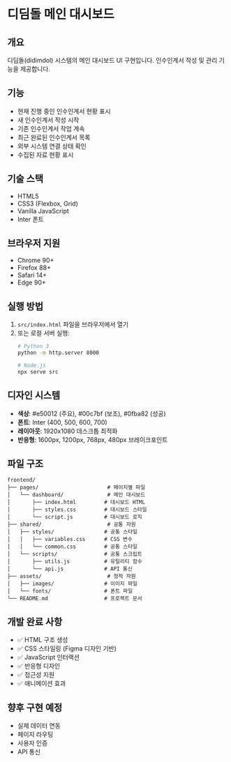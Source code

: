 # 디딤돌 메인 대시보드

## 개요
디딤돌(didimdol) 시스템의 메인 대시보드 UI 구현입니다. 인수인계서 작성 및 관리 기능을 제공합니다.

## 기능
- 현재 진행 중인 인수인계서 현황 표시
- 새 인수인계서 작성 시작
- 기존 인수인계서 작업 계속
- 최근 완료된 인수인계서 목록
- 외부 시스템 연결 상태 확인
- 수집된 자료 현황 표시

## 기술 스택
- HTML5
- CSS3 (Flexbox, Grid)
- Vanilla JavaScript
- Inter 폰트

## 브라우저 지원
- Chrome 90+
- Firefox 88+
- Safari 14+
- Edge 90+

## 실행 방법
1. `src/index.html` 파일을 브라우저에서 열기
2. 또는 로컬 서버 실행:
   ```bash
   # Python 3
   python -m http.server 8000
   
   # Node.js
   npx serve src
   ```

## 디자인 시스템
- **색상**: #e50012 (주요), #00c7bf (보조), #0fba82 (성공)
- **폰트**: Inter (400, 500, 600, 700)
- **레이아웃**: 1920x1080 데스크톱 최적화
- **반응형**: 1600px, 1200px, 768px, 480px 브레이크포인트

## 파일 구조
```
frontend/
├── pages/                      # 페이지별 파일
│   └── dashboard/              # 메인 대시보드
│       ├── index.html         # 대시보드 HTML
│       ├── styles.css         # 대시보드 스타일
│       └── script.js          # 대시보드 로직
├── shared/                     # 공통 자원
│   ├── styles/                # 공통 스타일
│   │   ├── variables.css      # CSS 변수
│   │   └── common.css         # 공통 스타일
│   └── scripts/               # 공통 스크립트
│       ├── utils.js           # 유틸리티 함수
│       └── api.js             # API 통신
├── assets/                     # 정적 자원
│   ├── images/                # 이미지 파일
│   └── fonts/                 # 폰트 파일
└── README.md                  # 프로젝트 문서
```

## 개발 완료 사항
- ✅ HTML 구조 생성
- ✅ CSS 스타일링 (Figma 디자인 기반)
- ✅ JavaScript 인터랙션
- ✅ 반응형 디자인
- ✅ 접근성 지원
- ✅ 애니메이션 효과

## 향후 구현 예정
- 실제 데이터 연동
- 페이지 라우팅
- 사용자 인증
- API 통신
